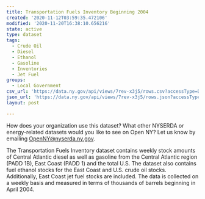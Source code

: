 ```yaml
---
title: Transportation Fuels Inventory Beginning 2004
created: '2020-11-12T03:59:35.472106'
modified: '2020-11-20T16:38:10.656216'
state: active
type: dataset
tags:
  - Crude Oil
  - Diesel
  - Ethanol
  - Gasoline
  - Inventories
  - Jet Fuel
groups:
  - Local Government
csv_url: 'https://data.ny.gov/api/views/7rev-x3j5/rows.csv?accessType=DOWNLOAD'
json_url: 'https://data.ny.gov/api/views/7rev-x3j5/rows.json?accessType=DOWNLOAD'
layout: post

---
```

How does your organization use this dataset? What other NYSERDA or energy-related datasets would you like to see on Open NY? Let us know by emailing OpenNY@nyserda.ny.gov.

The Transportation Fuels Inventory dataset contains weekly stock amounts of  Central Atlantic diesel as well as gasoline from the Central Atlantic region (PADD 1B), East Coast (PADD 1) and the total U.S.  The dataset also contains fuel ethanol stocks for the East Coast and U.S. crude oil stocks. Additionally, East Coast jet fuel stocks are included. The data is collected on a weekly basis and measured in terms of thousands of barrels beginning in April 2004.
